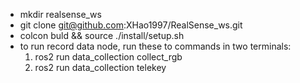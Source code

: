 - mkdir realsense_ws
- git clone git@github.com:XHao1997/RealSense_ws.git
- colcon buld && source ./install/setup.sh
- to run record data node, run these to commands in two terminals:
    1. ros2 run data_collection collect_rgb
    2. ros2 run data_collection telekey
